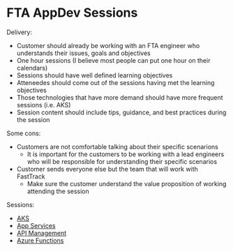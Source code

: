 # FTA AppDev Sessions

Delivery:

- Customer should already be working with an FTA engineer who understands their issues, goals and objectives
- One hour sessions (I believe most people can put one hour on their calendars)
- Sessions should have well defined learning objectives
- Atteneedes should come out of the sessions having met the learning objectives
- Those technologies that have more demand should have more frequent sessions (i.e. AKS)
- Session content should include tips, guidance, and best practices during the session

Some cons:

- Customers are not comfortable talking about their specific scenarions
  - It is important for the customers to be working with a lead engineers who will be responsible for understanding their specific scenarios
- Customer sends everyone else but the team that will work with FastTrack
  - Make sure the customer understand the value proposition of working attending the session

Sessions:

- [AKS](AKS.md)
- [App Services](APP-SERVICES.md)
- [API Management](APIM.md)
- [Azure Functions](AZURE-FUNCTIONS.md)
